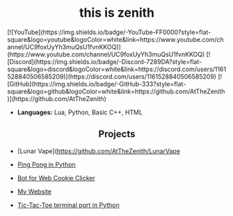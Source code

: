<h1 align='center'>
  this is zenith
</h1>

<a align='center'>
  [![YouTube](https://img.shields.io/badge/-YouTube-FF0000?style=flat-square&logo=youtube&logoColor=white&link=https://www.youtube.com/channel/UC9foxUyYh3muQsU1fvnKKOQ)](https://www.youtube.com/channel/UC9foxUyYh3muQsU1fvnKKOQ) [![Discord](https://img.shields.io/badge/-Discord-7289DA?style=flat-square&logo=discord&logoColor=white&link=https://discord.com/users/1161528840506585209)](https://discord.com/users/1161528840506585209) [![GitHub](https://img.shields.io/badge/-GitHub-333?style=flat-square&logo=github&logoColor=white&link=https://github.com/AtTheZenith)](https://github.com/AtTheZenith)
</a>

- **Languages:** Lua, Python, Basic C++, HTML

<h2 align='center'>
  Projects
</h2>

- [Lunar Vape](https://github.com/AtTheZenith/LunarVape

- [Ping Pong in Python](https://github.com/AtTheZenith/ping-pong)

- [Bot for Web Cookie Clicker](https://github.com/AtTheZenith/ccwebbot)
  
- [My Website](https://github.com/AtTheZenith/atthezenith.github.io)

- [Tic-Tac-Toe terminal port in Python](https://github.com/AtTheZenith/tic-tac-toe)